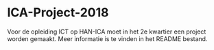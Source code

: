 # ICA-Project-2018
Voor de opleiding ICT op HAN-ICA moet in het 2e kwartier een project worden gemaakt. Meer informatie is te vinden in het README bestand.
